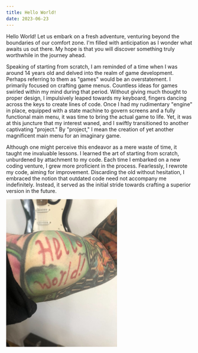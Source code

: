 ```yaml
---
title: Hello World!
date: 2023-06-23
---
```

Hello World! Let us embark on a fresh adventure, venturing beyond the boundaries of our comfort zone. I'm filled with anticipation as I wonder what awaits us out there. My hope is that you will discover something truly worthwhile in the journey ahead.

Speaking of starting from scratch, I am reminded of a time when I was around 14 years old and delved into the realm of game development. Perhaps referring to them as "games" would be an overstatement. I primarily focused on crafting game menus. Countless ideas for games swirled within my mind during that period. Without giving much thought to proper design, I impulsively leaped towards my keyboard, fingers dancing across the keys to create lines of code. Once I had my rudimentary "engine" in place, equipped with a state machine to govern screens and a fully functional main menu, it was time to bring the actual game to life. Yet, it was at this juncture that my interest waned, and I swiftly transitioned to another captivating "project." By "project," I mean the creation of yet another magnificent main menu for an imaginary game.

Although one might perceive this endeavor as a mere waste of time, it taught me invaluable lessons. I learned the art of starting from scratch, unburdened by attachment to my code. Each time I embarked on a new coding venture, I grew more proficient in the process. Fearlessly, I rewrote my code, aiming for improvement. Discarding the old without hesitation, I embraced the notion that outdated code need not accompany me indefinitely. Instead, it served as the initial stride towards crafting a superior version in the future.

![Hello World Tattoo](/assets/img/hello-world.jpg)
